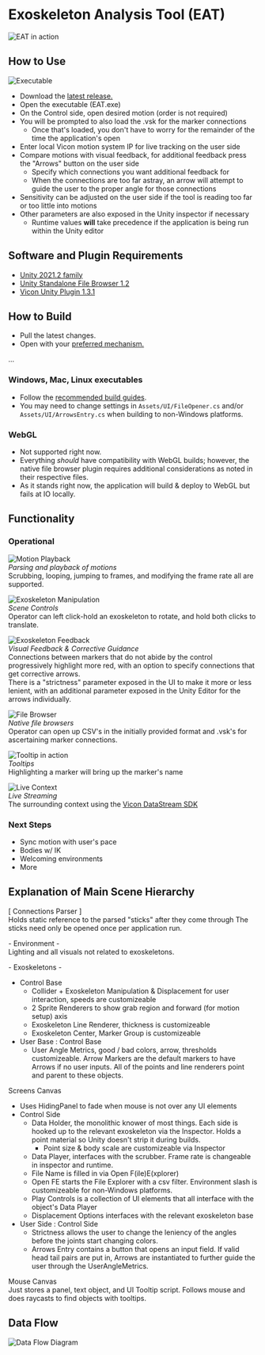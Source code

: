 ﻿# Exoskeleton Analysis Tool (EAT)  

![EAT in action](README/gifs/demo_squats.gif)  

## How to Use

![Executable](README/images/executable.png)

- Download the [latest release.](https://github.com/pizzatree/EVL-RRL-Exoskeleton/releases)  
- Open the executable (EAT.exe)
- On the Control side, open desired motion (order is not required)
- You will be prompted to also load the .vsk for the  marker connections
  - Once that's loaded, you don't have to worry for the remainder of the time the application's open  
- Enter local Vicon motion system IP for live tracking on the user side
- Compare motions with visual feedback, for additional feedback press the "Arrows" button on the user side
  - Specify which connections you want additional feedback for
  - When the connections are too far astray, an arrow will attempt to guide the user to the proper angle for those connections  
- Sensitivity can be adjusted on the user side if the tool is reading too far or too little into motions
- Other parameters are also exposed in the Unity inspector if necessary
  - Runtime values **will** take precedence if the application is being run within the Unity editor

## Software and Plugin Requirements  

- [Unity 2021.2 family](https://unity3d.com/get-unity/download/archive)  
- [Unity Standalone File Browser 1.2](https://github.com/gkngkc/UnityStandaloneFileBrowser)  
- [Vicon Unity Plugin 1.3.1](https://www.vicon.com/software/third-party/unity/)

## How to Build  

- Pull the latest changes.
- Open with your [preferred mechanism.](https://docs.unity3d.com/2021.2/Documentation/Manual/GettingStartedOpeningProjects.html)

...  

### Windows, Mac, Linux executables  

- Follow the [recommended build guides](https://docs.unity3d.com/2021.2/Documentation/Manual/PlatformSpecific.html).  
- You may need to change settings in `Assets/UI/FileOpener.cs` and/or `Assets/UI/ArrowsEntry.cs` when building to non-Windows platforms.

### WebGL  

- Not supported right now.
- Everything *should* have compatibility with WebGL builds; however, the native file browser plugin requires additional considerations as noted in their respective files.
- As it stands right now, the application will build & deploy to WebGL but fails at IO locally.  

## Functionality  

### Operational

![Motion Playback](README/gifs/demo_basicmotion.gif)  
*Parsing and playback of motions*  
Scrubbing, looping, jumping to frames, and modifying the frame rate all are supported.  

![Exoskeleton Manipulation](README/gifs/demo_exomanipulation.gif)  
*Scene Controls*  
Operator can left click-hold an exoskeleton to rotate, and hold both clicks to translate.

![Exoskeleton Feedback](README/gifs/demo_visualfeedback.gif)  
*Visual Feedback & Corrective Guidance*  
Connections between markers that do not abide by the control progressively highlight more red, with an option to specify connections that get corrective arrows.  
There is a "strictness" parameter exposed in the UI to make it more or less lenient, with an additional parameter exposed in the Unity Editor for the arrows individually.

![File Browser](README/gifs/demo_IO.gif)  
*Native file browsers*  
Operator can open up CSV's in the initially provided format and .vsk's for ascertaining marker connections.  

![Tooltip in action](README/gifs/demo_tooltips.gif)  
*Tooltips*  
Highlighting a marker will bring up the marker's name  

![Live Context](README/gifs/demo_livecontext.gif)  
*Live Streaming*  
The surrounding context using the [Vicon DataStream SDK](#software-and-plugin-requirements)  

### Next Steps  

- Sync motion with user's pace
- Bodies w/ IK
- Welcoming environments
- More  

## Explanation of Main Scene Hierarchy  

[ Connections Parser ]  
Holds static reference to the parsed "sticks" after they come through
The sticks need only be opened once per application run.

\- Environment -  
Lighting and all visuals not related to exoskeletons.

\- Exoskeletons -

- Control Base
  - Collider + Exoskeleton Manipulation & Displacement for user interaction, speeds are customizeable
  - 2 Sprite Renderers to show grab region and forward (for motion setup) axis
  - Exoskeleton Line Renderer, thickness is customizeable
  - Exoskeleton Center, Marker Group is customizeable
- User Base : Control Base
  - User Angle Metrics, good / bad colors, arrow, thresholds customizeable. Arrow Markers are the default markers to have Arrows if no user inputs.
All of the points and line renderers point and parent to these objects.

Screens Canvas  

- Uses HidingPanel to fade when mouse is not over any UI elements
- Control Side
  - Data Holder, the monolithic knower of most things. Each side is hooked up to the relevant exoskeleton via the Inspector. Holds a point material so Unity doesn't strip it during builds.
    - Point size & body scale are customizeable via Inspector
  - Data Player, interfaces with the scrubber. Frame rate is changeable in inspector and runtime.
  - File Name is filled in via Open F(ile)E(xplorer)
  - Open FE starts the File Explorer with a csv filter. Environment slash is customizeable for non-Windows platforms.
  - Play Controls is a collection of UI elements that all interface with the object's Data Player
  - Displacement Options interfaces with the relevant exoskeleton base
- User Side : Control Side
  - Strictness allows the user to change the leniency of the angles before the joints start changing colors.
  - Arrows Entry contains a button that opens an input field. If valid head tail pairs are put in, Arrows are instantiated to further guide the user through the UserAngleMetrics.

Mouse Canvas  
Just stores a panel, text object, and UI Tooltip script. Follows mouse and does raycasts to find objects with tooltips.  

## Data Flow  

![Data Flow Diagram](README/images/dataflow.png)  
